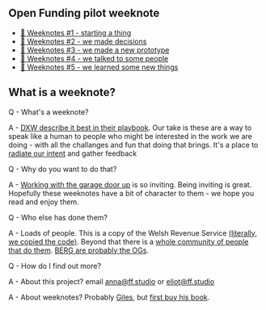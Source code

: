 ## Open Funding pilot weeknote

* [📝 Weeknotes #1 - starting a thing](2023-10-05)
* [📝 Weeknotes #2 - we made decisions](2023-10-12)
* [📝 Weeknotes #3 - we made a new prototype](2023-10-19)
* [📝 Weeknotes #4 - we talked to some people](2023-10-26)
* [📝 Weeknotes #5 - we learned some new things](2023-11-03)

## What is a weeknote?

Q - What's a weeknote?

A - [DXW describe it best in their playbook](https://playbook.dxw.com/delivery-management/weeknotes/). Our take is these are a way to speak like a human to people who might be interested in the work we are doing - with all the challanges and fun that doing that brings. It's a place to [radiate our intent](https://medium.com/@ElizAyer/dont-ask-forgiveness-radiate-intent-d36fd22393a3) and gather feedback

Q - Why do you want to do that?

A - [Working with the garage door up](https://notes.andymatuschak.org/About_these_notes?stackedNotes=z21cgR9K3UcQ5a7yPsj2RUim3oM2TzdBByZu) is so inviting. Being inviting is great. Hopefully these weeknotes have a bit of character to them - we hope you read and enjoy them.

Q - Who else has done them?

A - Loads of people. This is a copy of the Welsh Revenue Service [(literally, we copied the code)](https://welsh-revenue-authority.github.io/property-data-poc/en/). Beyond that there is a [whole community of people that do them](https://weeknot.es/). [BERG are probably the OGs](https://berglondon.com/blog/tag/weeknotes/).

Q - How do I find out more?

A - About this project? email anna@ff.studio or eliot@ff.studio

A - About weeknotes? Probably [Giles](https://gilest.org/wra-weeknotes.html), but [first buy his book](https://agilecommshandbook.com/).
